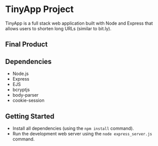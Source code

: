 # TinyApp Project

TinyApp is a full stack web application built with Node and Express that allows users to shorten long URLs (similar to bit.ly).

## Final Product




## Dependencies
- Node.js
- Express
- EJS
- bcryptjs
- body-parser
- cookie-session

## Getting Started
- Install all dependencies (using the `npm install` command).
- Run the development web server using the `node express_server.js` command.